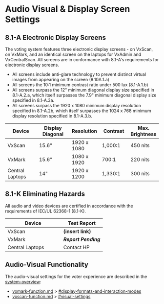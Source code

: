 # Audio Visual & Display Screen Settings

## 8.1-A Electronic Display Screens

The voting system features three electronic display screens - on VxScan, on VxMark, and an identical screen on the laptops for VxAdmin and VxCentralScan. All screens are in conformance with 8.1-A's requirements for electronic display screens.

* All screens include anti-glare technology to prevent distinct virtual images from appearing on the screen (8.10A.1.a)
* All screens the 10:1 minimum contrast ratio under 500 lux (8.1-A.1.b)
* All screens surpass the 12" minimum diagonal display size specified in 8.1-A.2.a, which itself surpasses the 7.9" minimum diagonal display size specified in 8.1-A.3a.&#x20;
* All screens surpass the 1920 x 1080 minimum display resolution specified in 8.1-A.2b, which itself surpasses the 1024 x 768 minimum display resolution specified in 8.1-A.3.b.

<table><thead><tr><th width="167">Device</th><th width="159">Display Diagonal</th><th>Resolution</th><th width="108">Contrast</th><th>Max. Brightness</th></tr></thead><tbody><tr><td>VxScan</td><td>15.6"</td><td>1920 x 1080</td><td>1,000:1</td><td>450 nits</td></tr><tr><td>VxMark</td><td>15.6"</td><td>1080 x 1920</td><td>700:1</td><td>220 nits</td></tr><tr><td>Central Laptops</td><td>14"</td><td>1920 x 1200</td><td>1,330:1</td><td>300 nits</td></tr></tbody></table>

## 8.1-K Eliminating Hazards

All audio and video devices are certified in accordance with the requirements of IEC/UL 62368-1 (8.1-K).

<table><thead><tr><th width="167">Device</th><th>Test Report</th></tr></thead><tbody><tr><td>VxScan</td><td><strong>(insert link)</strong></td></tr><tr><td>VxMark</td><td><em><strong>Report Pending</strong></em></td></tr><tr><td>Central Laptops</td><td>Contact HP</td></tr></tbody></table>

## Audio-Visual Functionality

The audio-visual settings for the voter experience are described in the [system-overview](system-overview/ "mention"):

* [vxmark-function.md](system-overview/vxmark-function.md "mention") > [#display-formats-and-interaction-modes](system-overview/vxmark-function.md#display-formats-and-interaction-modes "mention")&#x20;
* [vxscan-function.md](system-overview/vxscan-function.md "mention") > [#visual-settings](system-overview/vxscan-function.md#visual-settings "mention")

